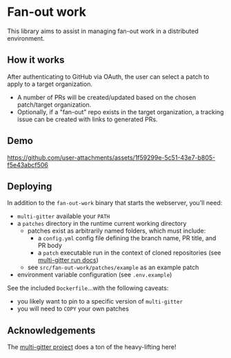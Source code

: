 # Fan-out work

This library aims to assist in managing fan-out work in a distributed environment.

## How it works

After authenticating to GitHub via OAuth, the user can select a patch to apply to a target organization.

* A number of PRs will be created/updated based on the chosen patch/target organization.
* Optionally, if a "fan-out" repo exists in the target organization, a tracking issue can be created with links to generated PRs.

## Demo

https://github.com/user-attachments/assets/1f59299e-5c51-43e7-b805-f5e43abcf506

## Deploying

In addition to the `fan-out-work` binary that starts the webserver, you'll need:

* `multi-gitter` available your `PATH`
* a `patches` directory in the runtime current working directory
  - patches exist as arbitrarily named folders, which must include:
    * a `config.yml` config file defining the branch name, PR title, and PR body
    * a `patch` executable run in the context of cloned repositories (see [multi-gitter run docs](https://github.com/lindell/multi-gitter?tab=readme-ov-file#-usage-of-run))
  - see `src/fan-out-work/patches/example` as an example patch
* environment variable configuration (see `.env.example`)

See the included `Dockerfile`...with the following caveats:

* you likely want to pin to a specific version of `multi-gitter`
* you will need to `COPY` your own patches

## Acknowledgements

The [multi-gitter project](https://github.com/lindell/multi-gitter) does a ton of the heavy-lifting here!
